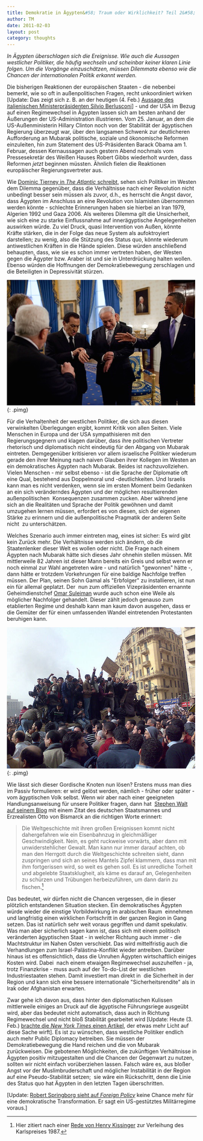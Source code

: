```yaml
---
title: Demokratie in Ägypten&#58; Traum oder Wirklichkeit? Teil 2&#58; Dilemmata und Chancen
author: TM
date: 2011-02-03
layout: post
category: thoughts
---
```


_In Ägypten überschlagen sich die Ereignisse. Wie auch die Aussagen westlicher Politiker, die häufig wechseln und scheinbar keiner klaren Linie folgen. Um die Vorgänge einzuschätzen, müssen Dilemmata ebenso wie die Chancen der internationalen Politik erkannt werden._

Die bisherigen Reaktionen der europäischen Staaten - die nebenbei bemerkt, wie so oft in außenpolitischen Fragen, recht unkoordiniert wirken [Update: Das zeigt sich z. B. an der heutigen (4. Feb.) <a href="http://www.bloomberg.com/news/2011-02-04/berlusconi-says-west-considered-mubarak-wisest-man-in-mideast.html" rel="nofollow">Aussage des italienischen Ministerpräsidenten Silvio Berlusconi</a>] - und der USA im Bezug auf einen Regimewechsel in Ägypten lassen sich am besten anhand der Äußerungen der US-Administration illustrieren. Vom 25. Januar, an dem die US-Außenministerin Hillary Clinton noch von der Stabilität der ägyptischen Regierung überzeugt war, über den langsamen Schwenk zur deutlicheren Aufforderung an Mubarak politische, soziale und ökonomische Reformen einzuleiten, hin zum Statement des US-Präsidenten Barack Obama am 1. Februar, dessen Kernaussagen auch gestern Abend nochmals vom Pressesekretär des Weißen Hauses Robert Gibbs wiederholt wurden, dass Reformen _jetzt_ beginnen müssten. Ähnlich fielen die Reaktionen europäischer Regierungsvertreter aus.

Wie <a href="http://www.theatlantic.com/international/archive/2011/02/our-sobs-and-americas-revolutionary-dilemma-abroad/70581/" target="_blank" rel="nofollow">Dominic Tierney in _The Atlantic_ schreibt</a>, sehen sich Politiker im Westen dem Dilemma gegenüber, dass die Verhältnisse nach einer Revolution nicht unbedingt besser sein müssen als zuvor, d.h., es herrscht die Angst davor, dass Ägypten im Anschluss an eine Revolution von Islamisten übernommen werden könnte - schlechte Erinnerungen haben sie hierbei an Iran 1979, Algerien 1992 und Gaza 2006. Als weiteres Dilemma gilt die Unsicherheit, wie sich eine zu starke Einflussnahme auf innerägyptische Angelegenheiten auswirken würde. Zu viel Druck, quasi Intervention von Außen, könnte Kräfte stärken, die in der Folge das neue System als aufoktroyiert darstellen; zu wenig, also die Stützung des Status quo, könnte wiederum antiwestlichen Kräften in die Hände spielen. Diese würden anschließend behaupten, dass, wie sie es schon immer vertreten haben, der Westen gegen die Ägypter bzw. Araber ist und sie in Unterdrückung halten wollen. Ebenso würden die Hoffnungen der Demokratiebewegung zerschlagen und die Beteiligten in Depressivität stürzen.

![](/assets/mubarak-bibi.jpg){: .pimg}

Für die Verhaltenheit der westlichen Politiker, die sich aus diesen verwinkelten Überlegungen ergibt, kommt Kritik von allen Seiten. Viele Menschen in Europa und der USA sympathisieren mit den Regierungsgegnern und klagen darüber, dass ihre politischen Vertreter rhetorisch und diplomatisch nicht eindeutig für den Abgang von Mubarak eintreten. Demgegenüber kritisieren vor allem israelische Politiker wiederum gerade den ihrer Meinung nach naiven Glauben ihrer Kollegen im Westen an ein demokratisches Ägypten nach Mubarak. Beides ist nachzuvollziehen. Vielen Menschen - mir selbst ebenso - ist die Sprache der Diplomatie oft eine Qual, bestehend aus Doppelmoral und -deutlichkeiten. Und Israelis kann man es nicht verdenken, wenn sie im ersten Moment beim Gedanken an ein sich veränderndes Ägypten und der möglichen resultierenden außenpolitischen  Konsequenzen zusammen zucken. Aber während jene sich an die Realitäten und Sprache der Politik gewöhnen und damit umzugehen lernen müssen, erfordert es von diesen, sich der eigenen Stärke zu erinnern und die außenpolitische Pragmatik der anderen Seite nicht  zu unterschätzen.

Welches Szenario auch immer eintreten mag, eines ist sicher: Es wird gibt kein Zurück mehr. Die Verhältnisse werden sich ändern, ob die Staatenlenker dieser Welt es wollen oder nicht. Die Frage nach einem Ägypten nach Mubarak hätte sich dieses Jahr ohnehin stellen müssen. Mit mittlerweile 82 Jahren ist dieser Mann bereits ein Greis und selbst wenn er noch einmal zur Wahl angetreten wäre - und natürlich "gewonnen" hätte -, dann hätte er trotzdem Vorkehrungen für eine baldige Nachfolge treffen müssen. Der Plan, seinen Sohn Gamal als "Erbfolger" zu installieren, ist nun ein für allemal geplatzt. Der  nun zum offiziellen Vizepräsidenten ernannte Geheimdienstchef <a href="http://en.wikipedia.org/wiki/Omar_Suleiman">Omar Suleiman</a> wurde auch schon eine Weile als möglicher Nachfolger gehandelt. Dieser zählt jedoch genauso zum etablierten Regime und deshalb kann man kaum davon ausgehen, dass er die Gemüter der für einen umfassenden Wandel eintretenden Protestanten beruhigen kann.

![](/assets/egypt-04.jpg){: .pimg}

Wie lässt sich dieser Gordische Knoten nun lösen? Erstens muss man dies im Passiv formulieren: er wird gelöst werden, nämlich - früher oder später - vom ägyptischen Volk selbst. Wenn wir aber nach einer geeigneten Handlungsanweisung für unsere Politiker fragen, dann hat  <a href="http://walt.foreignpolicy.com/posts/2011/01/31/a_realist_policy_for_egypt" target="_blank" rel="nofollow">Stephen Walt auf seinem Blog</a> mit einem Zitat des deutschen Staatsmannes und Erzrealisten Otto von Bismarck an die richtigen Worte erinnert:

>Die Weltgeschichte mit ihren großen Ereignissen kommt nicht dahergefahren wie ein Eisenbahnzug in gleichmäßiger Geschwindigkeit. Nein, es geht ruckweise vorwärts, aber dann mit unwiderstehlicher Gewalt. Man kann nur immer darauf achten, ob man den Herrgott durch die Weltgeschichte schreiten sieht, dann zuspringen und sich an seines Mantels Zipfel klammern, dass man mit ihm fortgerissen wird, so weit es gehen soll. Es ist unredliche Torheit und abgelebte Staatsklugheit, als käme es darauf an, Gelegenheiten zu schürzen und Trübungen herbeizuführen, um dann darin zu fischen.[^bis]

[^bis]: Hier zitiert nach einer <a href="http://www.karlspreis.de/preistraeger/1987/rede_von_henry_a_kissinger.html" target="_blank" rel="nofollow">Rede von Henry Kissinger</a> zur Verleihung des Karlspreises 1987.

Das bedeutet, wir dürfen nicht die Chancen vergessen, die in dieser plötzlich entstandenen Situation stecken. Ein demokratisches Ägypten würde wieder die einstige Vorbildwirkung im arabischen Raum  einnehmen und langfristig einen wirklichen Fortschritt in der ganzen Region in Gang setzen. Das ist natürlich sehr weit voraus gegriffen und damit spekulativ. Was man aber sicherlich sagen kann ist, dass sich mit einem politisch veränderten ägyptischen Staat - in welcher Richtung auch immer - die Machtstruktur im Nahen Osten verschiebt. Das wird mittelfristig auch die Verhandlungen zum Israel-Palästina-Konflikt wieder antreiben. Darüber hinaus ist es offensichtlich, dass die Unruhen Ägypten wirtschaftlich einiges Kosten wird. Dabei  nach einem etwaigen Regimewechsel auszuhelfen - ja, trotz Finanzkrise - muss auch auf der To-do-List der westlichen Industriestaaten stehen. Damit investiert man direkt in  die Sicherheit in der Region und kann sich eine bessere internationale "Sicherheitsrendite" als in Irak oder Afghanistan erwarten.

Zwar gehe ich davon aus, dass hinter den diplomatischen Kulissen mittlerweile einiges an Druck auf die ägyptische Führungsriege ausgeübt wird, aber das bedeutet nicht automatisch, dass auch in Richtung Regimewechsel und nicht bloß Stabilität gearbeitet wird [Update: Heute (3. Feb.) <a href="http://www.nytimes.com/2011/02/04/world/middleeast/04diplomacy.html?pagewanted=1" target="_blank" rel="nofollow">brachte die _New York Times_ einen Artikel</a>, der etwas mehr Licht auf diese Sache wirft]. Es ist zu wünschen, dass westliche Politiker endlich auch mehr Public Diplomacy betreiben. Sie müssen der Demokratiebewegung die Hand reichen und die von Mubarak zurückweisen. Die gebotenen Möglichkeiten, die zukünftigen Verhältnisse in Ägypten positiv mitzugestalten und die Chancen der Gegenwart zu nutzen, sollten wir nicht einfach vorüberziehen lassen. Falsch wäre es, aus bloßer Angst vor der Muslimbruderschaft und möglicher Instabilität in der Region auf eine Pseudo-Stabilität setzen;  sie wäre ein Rückschritt, denn die Linie des Status quo hat Ägypten in den letzten Tagen überschritten.

[Update: <a href="http://mideast.foreignpolicy.com/posts/2011/02/02/game_over_the_chance_for_democracy_in_egypt_is_lost" target="_blank" rel="nofollow">Robert Springborg sieht auf _Foreign Policy_</a> keine Chance mehr für eine demokratische Transformation. Er sagt ein US-gestütztes Militärregime voraus.]